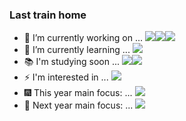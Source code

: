 ### Last train home


- 🔭 I’m currently working on ... <img src="https://img.shields.io/badge/Java-black?style=flat&logo=CoffeeScript&logoColor=brown"/><img src="https://img.shields.io/badge/Spring-black?style=flat&logo=Spring&logoColor=#6DB33F"/><img src="https://img.shields.io/badge/RDBMS-black?style=flat&logo=Amazon RDS&logoColor=#527FFF"/>
- 🌱 I’m currently learning ... <img src="https://img.shields.io/badge/Life-black?style=flat&logo=Solid&logoColor=blue"/>
- 📚 I'm studying soon ... <img src="https://img.shields.io/badge/Hibernate-black?style=flat&logo=Hibernate&logoColor=#59666C"/><img src="https://img.shields.io/badge/Thymeleaf-black?style=flat&logo=Thymeleaf&logoColor=green"/>
- ⚡ I'm interested in ... <img src="https://img.shields.io/badge/Novels-black?style=flat&logo=4chan&logoColor=purple"/>
- 🎆 This year main focus: ... <img src="https://img.shields.io/badge/Consistency-black?style=flat&logo=Deno&logoColor=yellow"/>
- 🎑 Next year main focus: ... <img src="https://img.shields.io/badge/Solidity-black?style=flat&logo=Solidity&logoColor=#003B57"/>

